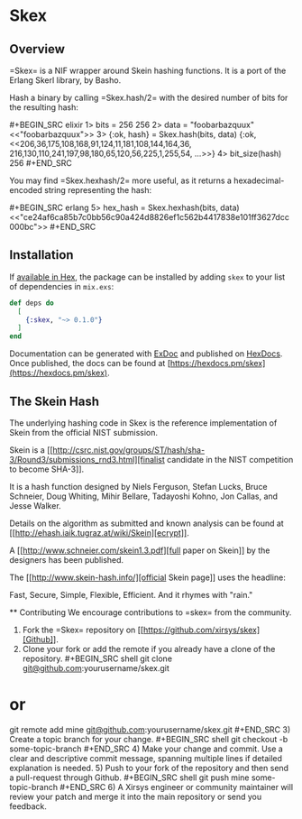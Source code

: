 # Skex

## Overview
=Skex= is a NIF wrapper around Skein hashing functions.  It is a port of the Erlang Skerl library, by Basho.

   Hash a binary by calling =Skex.hash/2= with the desired number of
   bits for the resulting hash:

#+BEGIN_SRC elixir
1> bits = 256
256
2> data = "foobarbazquux"
<<"foobarbazquux">>
3> {:ok, hash} = Skex.hash(bits, data)
{:ok,<<206,36,175,108,168,91,124,11,181,108,144,164,36,
      216,130,110,241,197,98,180,65,120,56,225,1,255,54,
      ...>>}
4> bit_size(hash)
256
#+END_SRC

   You may find =Skex.hexhash/2= more useful, as it returns a
   hexadecimal-encoded string representing the hash:

#+BEGIN_SRC erlang
5> hex_hash = Skex.hexhash(bits, data)      
<<"ce24af6ca85b7c0bb56c90a424d8826ef1c562b4417838e101ff3627dcc000bc">>
#+END_SRC


## Installation

If [available in Hex](https://hex.pm/docs/publish), the package can be installed by adding `skex` to your list of dependencies in `mix.exs`:

```elixir
def deps do
  [
    {:skex, "~> 0.1.0"}
  ]
end
```

Documentation can be generated with [ExDoc](https://github.com/elixir-lang/ex_doc) and published on [HexDocs](https://hexdocs.pm). Once published, the docs can be found at [https://hexdocs.pm/skex](https://hexdocs.pm/skex).


## The Skein Hash

The underlying hashing code in Skex is the reference implementation
of Skein from the official NIST submission.

Skein is a [[http://csrc.nist.gov/groups/ST/hash/sha-3/Round3/submissions_rnd3.html][finalist candidate in the NIST competition to become SHA-3]].

It is a hash function designed by 
Niels Ferguson, Stefan Lucks, Bruce Schneier, Doug Whiting, Mihir
Bellare, Tadayoshi Kohno, Jon Callas, and Jesse Walker.

Details on the algorithm as submitted and known analysis can be found
at [[http://ehash.iaik.tugraz.at/wiki/Skein][ecrypt]].

A [[http://www.schneier.com/skein1.3.pdf][full paper on Skein]]
by the designers has been published.

The [[http://www.skein-hash.info/][official Skein page]] uses the headline:

Fast, Secure, Simple, Flexible, Efficient. And it rhymes with "rain."

** Contributing
   We encourage contributions to =skex= from the community.

   1) Fork the =Skex= repository on [[https://github.com/xirsys/skex][Github]].
   2) Clone your fork or add the remote if you already have a clone of
      the repository.
#+BEGIN_SRC shell
git clone git@github.com:yourusername/skex.git
# or
git remote add mine git@github.com:yourusername/skex.git
#+END_SRC
   3) Create a topic branch for your change.
#+BEGIN_SRC shell
git checkout -b some-topic-branch
#+END_SRC
   4) Make your change and commit. Use a clear and descriptive commit
      message, spanning multiple lines if detailed explanation is
      needed.
   5) Push to your fork of the repository and then send a pull-request
      through Github.
#+BEGIN_SRC shell
git push mine some-topic-branch
#+END_SRC
   6) A Xirsys engineer or community maintainer will review your patch
      and merge it into the main repository or send you feedback.

